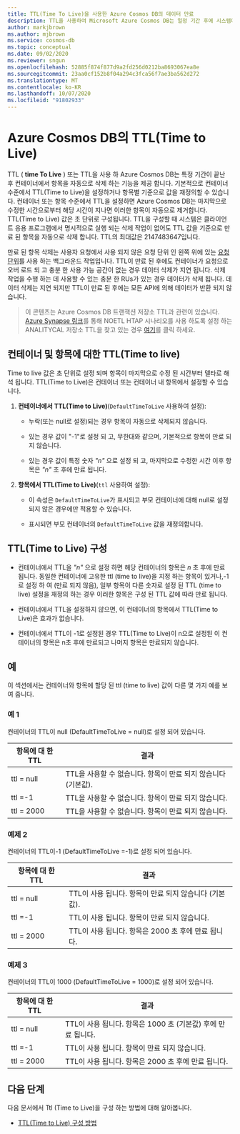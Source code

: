 ```yaml
---
title: TTL(Time To Live)을 사용한 Azure Cosmos DB의 데이터 만료
description: TTL을 사용하여 Microsoft Azure Cosmos DB는 일정 기간 후에 시스템에서 문서를 자동으로 삭제하는 기능을 제공합니다.
author: markjbrown
ms.author: mjbrown
ms.service: cosmos-db
ms.topic: conceptual
ms.date: 09/02/2020
ms.reviewer: sngun
ms.openlocfilehash: 52885f874f877d9a2fd256d0212ba8693067ea8e
ms.sourcegitcommit: 23aa0cf152b8f04a294c3fca56f7ae3ba562d272
ms.translationtype: MT
ms.contentlocale: ko-KR
ms.lasthandoff: 10/07/2020
ms.locfileid: "91802933"
---
```

# <a name="time-to-live-ttl-in-azure-cosmos-db"></a>Azure Cosmos DB의 TTL(Time to Live)

TTL ( **time To Live** ) 또는 TTL을 사용 하 Azure Cosmos DB는 특정 기간이 끝난 후 컨테이너에서 항목을 자동으로 삭제 하는 기능을 제공 합니다. 기본적으로 컨테이너 수준에서 TTL(Time to Live)을 설정하거나 항목별 기준으로 값을 재정의할 수 있습니다. 컨테이너 또는 항목 수준에서 TTL을 설정하면 Azure Cosmos DB는 마지막으로 수정한 시간으로부터 해당 시간이 지나면 이러한 항목이 자동으로 제거합니다. TTL(Time to Live) 값은 초 단위로 구성됩니다. TTL을 구성할 때 시스템은 클라이언트 응용 프로그램에서 명시적으로 실행 되는 삭제 작업이 없어도 TTL 값을 기준으로 만료 된 항목을 자동으로 삭제 합니다. TTL의 최대값은 2147483647입니다.

만료 된 항목 삭제는 사용자 요청에서 사용 되지 않은 요청 단위 인 왼쪽 위에 있는 [요청 단위](request-units.md)를 사용 하는 백그라운드 작업입니다. TTL이 만료 된 후에도 컨테이너가 요청으로 오버 로드 되 고 충분 한 사용 가능 공간이 없는 경우 데이터 삭제가 지연 됩니다. 삭제 작업을 수행 하는 데 사용할 수 있는 충분 한 RUs가 있는 경우 데이터가 삭제 됩니다. 데이터 삭제는 지연 되지만 TTL이 만료 된 후에는 모든 API에 의해 데이터가 반환 되지 않습니다.

> 이 콘텐츠는 Azure Cosmos DB 트랜잭션 저장소 TTL과 관련이 있습니다. [Azure Synapse 링크](https://docs.microsoft.com/azure/cosmos-db/synapse-link)를 통해 NOETL HTAP 시나리오를 사용 하도록 설정 하는 ANALITYCAL 저장소 TTL을 찾고 있는 경우 [여기](https://docs.microsoft.com/azure/cosmos-db/analytical-store-introduction#analytical-ttl)를 클릭 하세요.

## <a name="time-to-live-for-containers-and-items"></a>컨테이너 및 항목에 대한 TTL(Time to live)

Time to live 값은 초 단위로 설정 되며 항목이 마지막으로 수정 된 시간부터 델타로 해석 됩니다. TTL(Time to Live)은 컨테이너 또는 컨테이너 내 항목에서 설정할 수 있습니다.

1. **컨테이너에서 TTL(Time to Live)**(`DefaultTimeToLive` 사용하여 설정):

   - 누락(또는 null로 설정)되는 경우 항목이 자동으로 삭제되지 않습니다.

   - 있는 경우 값이 "-1"로 설정 되 고, 무한대와 같으며, 기본적으로 항목이 만료 되지 않습니다.

   - 있는 경우 값이 특정 숫자 *"n"* 으로 설정 되 고, 마지막으로 수정한 시간 이후 항목은 *"n"* 초 후에 만료 됩니다.

2. **항목에서 TTL(Time to Live)**(`ttl` 사용하여 설정):

   - 이 속성은 `DefaultTimeToLive`가 표시되고 부모 컨테이너에 대해 null로 설정되지 않은 경우에만 적용할 수 있습니다.

   - 표시되면 부모 컨테이너의 `DefaultTimeToLive` 값을 재정의합니다.

## <a name="time-to-live-configurations"></a>TTL(Time to Live) 구성

* 컨테이너에서 TTL을 *"n"* 으로 설정 하면 해당 컨테이너의 항목은 *n* 초 후에 만료 됩니다.  동일한 컨테이너에 고유한 ttl (time to live)을 지정 하는 항목이 있거나,-1로 설정 하 여 (만료 되지 않음), 일부 항목이 다른 숫자로 설정 된 TTL (time to live) 설정을 재정의 하는 경우 이러한 항목은 구성 된 TTL 값에 따라 만료 됩니다. 

* 컨테이너에서 TTL을 설정하지 않으면, 이 컨테이너의 항목에서 TTL(Time to Live)은 효과가 없습니다. 

* 컨테이너에서 TTL이 -1로 설정된 경우 TTL(Time to Live)이 n으로 설정된 이 컨테이너의 항목은 n초 후에 만료되고 나머지 항목은 만료되지 않습니다.

## <a name="examples"></a>예

이 섹션에서는 컨테이너와 항목에 할당 된 ttl (time to live) 값이 다른 몇 가지 예를 보여 줍니다.

### <a name="example-1"></a>예 1

컨테이너의 TTL이 null (DefaultTimeToLive = null)로 설정 되어 있습니다.

|항목에 대 한 TTL| 결과|
|---|---|
|ttl = null|    TTL을 사용할 수 없습니다. 항목이 만료 되지 않습니다 (기본값).|
|ttl =-1   |TTL을 사용할 수 없습니다. 항목이 만료 되지 않습니다.|
|ttl = 2000 |TTL을 사용할 수 없습니다. 항목이 만료 되지 않습니다.|


### <a name="example-2"></a>예제 2

컨테이너의 TTL이-1 (DefaultTimeToLive =-1)로 설정 되어 있습니다.

|항목에 대 한 TTL| 결과|
|---|---|
|ttl = null |TTL이 사용 됩니다. 항목이 만료 되지 않습니다 (기본값).|
|ttl =-1   |TTL이 사용 됩니다. 항목이 만료 되지 않습니다.|
|ttl = 2000 |TTL이 사용 됩니다. 항목은 2000 초 후에 만료 됩니다.|


### <a name="example-3"></a>예제 3

컨테이너의 TTL이 1000 (DefaultTimeToLive = 1000)로 설정 되어 있습니다.

|항목에 대 한 TTL| 결과|
|---|---|
|ttl = null|    TTL이 사용 됩니다. 항목은 1000 초 (기본값) 후에 만료 됩니다.|
|ttl =-1   |TTL이 사용 됩니다. 항목이 만료 되지 않습니다.|
|ttl = 2000 |TTL이 사용 됩니다. 항목은 2000 초 후에 만료 됩니다.|

## <a name="next-steps"></a>다음 단계

다음 문서에서 Ttl (Time to Live)을 구성 하는 방법에 대해 알아봅니다.

* [TTL(Time to Live) 구성 방법](how-to-time-to-live.md)
